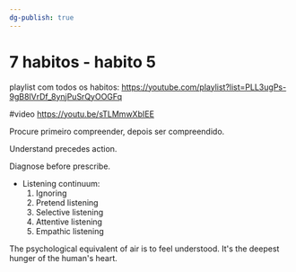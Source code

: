 ```yaml
---
dg-publish: true
---
```

# 7 habitos - habito 5

playlist com todos os habitos:
https://youtube.com/playlist?list=PLL3ugPs-9gB8lVrDf_8ynjPuSrQyOOGFq


#video <https://youtu.be/sTLMmwXbIEE>

Procure primeiro compreender, depois ser compreendido.

Understand precedes action.

Diagnose before prescribe.

- Listening continuum:
    1. Ignoring
    2. Pretend listening
    3. Selective listening
    4. Attentive listening
    5. Empathic listening

The psychological equivalent of air is to feel understood. It's the deepest hunger of the human's heart.